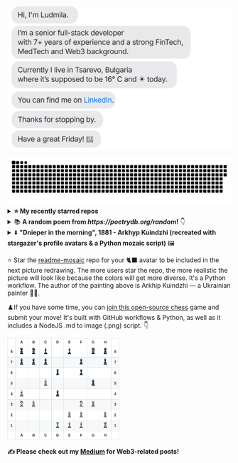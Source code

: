 [![](https://raw.githubusercontent.com/milaabl/milaabl/main/chat.svg)](https://www.linkedin.com/in/ludmila-a-dev/)

<!-- https://github.com/milaabl/milaabl/assets/86361434/c35b0e6f-acf0-435e-920d-b90faa4788ad -->

<img alt="Snake eating my contributions for breakfast🧉" src="https://raw.githubusercontent.com/milaabl/milaabl-readme/preview/github-contribution-grid-snake.svg" />

<details>
<summary>
  <strong>⭐ My recently starred repos </strong>
</summary>
  
<!-- Starred repos start -->
| Name | Url | Stars | Description |
| --- | --- |  --- |  --- |
| b-hristov/b-hristov|https://github.com/b-hristov/b-hristov|1||
| CloverGit/CloverGit|https://github.com/CloverGit/CloverGit|4||
| TatevKaren/TatevKaren-data-science-portfolio|https://github.com/TatevKaren/TatevKaren-data-science-portfolio|50|Data Science Portfolio of Tatev Karen Aslanyan including Case Studies and Research Projects that I have completed that solve business problems or introduce new products. Case Study papers, codes, and additional resources are all included.|
| PiotrRut/elonmusk-twitter-notifier|https://github.com/PiotrRut/elonmusk-twitter-notifier|59|AI driven e-mail notifier for tweets mentioning stock from Elon Musk 📈|
| Vendicated/Vencord|https://github.com/Vendicated/Vencord|5383|The cutest Discord client mod|
| yeoman/yo|https://github.com/yeoman/yo|3748|CLI tool for running Yeoman generators|
| matter-labs/zksync-era|https://github.com/matter-labs/zksync-era|1249|zkSync era|
| 0age/create2crunch|https://github.com/0age/create2crunch|385|A Rust program for finding salts that create gas-efficient Ethereum addresses via CREATE2.|
| joshstevens19/ethereum-multicall|https://github.com/joshstevens19/ethereum-multicall|313|Ability to call many ethereum constant function calls in 1 JSONRPC request|
| threshold-network/token-dashboard|https://github.com/threshold-network/token-dashboard|21||
| LimeChain/mongoose-immutable-plugin|https://github.com/LimeChain/mongoose-immutable-plugin|2|Mongoose plugin guarding fields from modifications|
| ankitects/anki|https://github.com/ankitects/anki|16069|Anki's shared backend and web components, and the Qt frontend|
| lightningnetwork/lnd|https://github.com/lightningnetwork/lnd|7305|Lightning Network Daemon ⚡️|
| CoNarrative/mongo-immutable|https://github.com/CoNarrative/mongo-immutable|10|Immutable MongoDB.|
| lightningdevkit/rust-lightning|https://github.com/lightningdevkit/rust-lightning|1038|A highly modular Bitcoin Lightning library written in Rust. It's rust-lightning, not Rusty's Lightning!|
| node-lightning/node-lightning|https://github.com/node-lightning/node-lightning|127|Bitcoin Lighting Network implemented in Node.js|
| OpenZeppelin/openzeppelin-contracts-upgradeable|https://github.com/OpenZeppelin/openzeppelin-contracts-upgradeable|909|Upgradeable variant of OpenZeppelin Contracts, meant for use in upgradeable contracts. |
| dapphub/ds-test|https://github.com/dapphub/ds-test|194|Assertions, equality checks and other test helpers|
| hbarcelos/forge-multi-version|https://github.com/hbarcelos/forge-multi-version|23|Using forge with multiple solc versions|
| threshold-network/merkle-distribution|https://github.com/threshold-network/merkle-distribution|1|Threshold Network rewards generation and distribution|
| nucypher/nucypher-contracts|https://github.com/nucypher/nucypher-contracts|14|Ethereum contracts supporting TACo applications on the Threshold Network.|
| keep-network/tbtc-v2|https://github.com/keep-network/tbtc-v2|40|Trustlessly tokenized Bitcoin on Ethereum, version 2|
| TotallyMaliciousCryptoBro/TotallyMaliciousCryptoBro|https://github.com/TotallyMaliciousCryptoBro/TotallyMaliciousCryptoBro|4||
| ethereum/EIPs|https://github.com/ethereum/EIPs|12224|The Ethereum Improvement Proposal repository|
| pcaversaccio/reentrancy-attacks|https://github.com/pcaversaccio/reentrancy-attacks|1090|A chronological and (hopefully) complete list of reentrancy attacks to date.|
| StableLib/stablelib|https://github.com/StableLib/stablelib|148|A stable library of useful TypeScript/JavaScript code|
| snappyjs/node-request-queue|https://github.com/snappyjs/node-request-queue|8|A utility to queue up a number requests to be executed in parallel batches with possible waitTime between them.|
| TP-Lab/tp-js-sdk|https://github.com/TP-Lab/tp-js-sdk|184|TokenPocket JS API for Dapp of ETH, IOST, TRON, COSMOS, SOLANA, EOS etc. (mobile only)|
| petr-hejda/solidity-merkle-airdrop|https://github.com/petr-hejda/solidity-merkle-airdrop|3|Example implementation of ERC20 token airdrop using merkle tree|
| MetaMask/KeyringController|https://github.com/MetaMask/KeyringController|215|A module for managing groups of Ethereum accounts and using them.|

<!-- Starred repos end -->

</details>

<details>
  <summary>📚 <strong>A random poem from <em>https://poetrydb.org/random</em>!</strong> 👇 </summary>

<!-- Start poem -->
# 💮 Prince Athanase.  a Fragment by *Percy Bysshe Shelley*

<p>
    PART 1.<br/><br/>There was a youth, who, as with toil and travel,<br/>Had grown quite weak and gray before his time;<br/>Nor any could the restless griefs unravel<br/><br/>Which burned within him, withering up his prime<br/>And goading him, like fiends, from land to land.<br/>Not his the load of any secret crime,<br/><br/>For nought of ill his heart could understand,<br/>But pity and wild sorrow for the same;--<br/>Not his the thirst for glory or command,<br/><br/>Baffled with blast of hope-consuming shame;<br/>Nor evil joys which fire the vulgar breast,<br/>And quench in speedy smoke its feeble flame,<br/><br/>Had left within his soul their dark unrest:<br/>Nor what religion fables of the grave<br/>Feared he,--Philosophy's accepted guest.<br/><br/>For none than he a purer heart could have,<br/>Or that loved good more for itself alone;<br/>Of nought in heaven or earth was he the slave.<br/><br/>What sorrow, strange, and shadowy, and unknown,<br/>Sent him, a hopeless wanderer, through mankind?--<br/>If with a human sadness he did groan,<br/><br/>He had a gentle yet aspiring mind;<br/>Just, innocent, with varied learning fed;<br/>And such a glorious consolation find<br/><br/>In others' joy, when all their own is dead:<br/>He loved, and laboured for his kind in grief,<br/>And yet, unlike all others, it is said<br/><br/>That from such toil he never found relief.<br/>Although a child of fortune and of power,<br/>Of an ancestral name the orphan chief,<br/><br/>His soul had wedded Wisdom, and her dower<br/>Is love and justice, clothed in which he sate<br/>Apart from men, as in a lonely tower,<br/><br/>Pitying the tumult of their dark estate.--<br/>Yet even in youth did he not e'er abuse<br/>The strength of wealth or thought, to consecrate<br/><br/>Those false opinions which the harsh rich use<br/>To blind the world they famish for their pride;<br/>Nor did he hold from any man his dues,<br/><br/>But, like a steward in honest dealings tried,<br/>With those who toiled and wept, the poor and wise,<br/>His riches and his cares he did divide.<br/><br/>Fearless he was, and scorning all disguise,<br/>What he dared do or think, though men might start,<br/>He spoke with mild yet unaverted eyes;<br/><br/>Liberal he was of soul, and frank of heart,<br/>And to his many friends--all loved him well--<br/>Whate'er he knew or felt he would impart,<br/><br/>If words he found those inmost thoughts to tell;<br/>If not, he smiled or wept; and his weak foes<br/>He neither spurned nor hated--though with fell<br/><br/>And mortal hate their thousand voices rose,<br/>They passed like aimless arrows from his ear--<br/>Nor did his heart or mind its portal close<br/><br/>To those, or them, or any, whom life's sphere<br/>May comprehend within its wide array.<br/>What sadness made that vernal spirit sere?--<br/><br/>He knew not. Though his life, day after day,<br/>Was failing like an unreplenished stream,<br/>Though in his eyes a cloud and burthen lay,<br/><br/>Through which his soul, like Vesper's serene beam<br/>Piercing the chasms of ever rising clouds,<br/>Shone, softly burning; though his lips did seem<br/><br/>Like reeds which quiver in impetuous floods;<br/>And through his sleep, and o'er each waking hour,<br/>Thoughts after thoughts, unresting multitudes,<br/><br/>Were driven within him by some secret power,<br/>Which bade them blaze, and live, and roll afar,<br/>Like lights and sounds, from haunted tower to tower<br/><br/>O'er castled mountains borne, when tempest's war<br/>Is levied by the night-contending winds,<br/>And the pale dalesmen watch with eager ear;--<br/><br/>Though such were in his spirit, as the fiends<br/>Which wake and feed an everliving woe,--<br/>What was this grief, which ne'er in other minds<br/><br/>A mirror found,--he knew not--none could know;<br/>But on whoe'er might question him he turned<br/>The light of his frank eyes, as if to show<br/><br/>He knew not of the grief within that burned,<br/>But asked forbearance with a mournful look;<br/>Or spoke in words from which none ever learned<br/><br/>The cause of his disquietude; or shook<br/>With spasms of silent passion; or turned pale:<br/>So that his friends soon rarely undertook<br/><br/>To stir his secret pain without avail;--<br/>For all who knew and loved him then perceived<br/>That there was drawn an adamantine veil<br/><br/>Between his heart and mind,--both unrelieved<br/>Wrought in his brain and bosom separate strife.<br/>Some said that he was mad, others believed<br/><br/>That memories of an antenatal life<br/>Made this, where now he dwelt, a penal hell;<br/>And others said that such mysterious grief<br/><br/>From God's displeasure, like a darkness, fell<br/>On souls like his, which owned no higher law<br/>Than love; love calm, steadfast, invincible<br/><br/>By mortal fear or supernatural awe;<br/>And others,--''Tis the shadow of a dream<br/>Which the veiled eye of Memory never saw,<br/><br/>'But through the soul's abyss, like some dark stream<br/>Through shattered mines and caverns underground,<br/>Rolls, shaking its foundations; and no beam<br/><br/>'Of joy may rise, but it is quenched and drowned<br/>In the dim whirlpools of this dream obscure;<br/>Soon its exhausted waters will have found<br/><br/>'A lair of rest beneath thy spirit pure,<br/>O Athanase!--in one so good and great,<br/>Evil or tumult cannot long endure.<br/><br/>So spake they: idly of another's state<br/>Babbling vain words and fond philosophy;<br/>This was their consolation; such debate<br/><br/>Men held with one another; nor did he,<br/>Like one who labours with a human woe,<br/>Decline this talk: as if its theme might be<br/><br/>Another, not himself, he to and fro<br/>Questioned and canvassed it with subtlest wit;<br/>And none but those who loved him best could know<br/><br/>That which he knew not, how it galled and bit<br/>His weary mind, this converse vain and cold;<br/>For like an eyeless nightmare grief did sit<br/><br/>Upon his being; a snake which fold by fold<br/>Pressed out the life of life, a clinging fiend<br/>Which clenched him if he stirred with deadlier hold;--<br/>And so his grief remained--let it remain--untold. [1]<br/><br/>PART 2.<br/><br/>FRAGMENT 1.<br/><br/>Prince Athanase had one beloved friend,<br/>An old, old man, with hair of silver white,<br/>And lips where heavenly smiles would hang and blend<br/><br/>With his wise words; and eyes whose arrowy light<br/>Shone like the reflex of a thousand minds.<br/>He was the last whom superstition's blight<br/><br/>Had spared in Greece--the blight that cramps and blinds,--<br/>And in his olive bower at Oenoe<br/>Had sate from earliest youth. Like one who finds<br/><br/>A fertile island in the barren sea,<br/>One mariner who has survived his mates<br/>Many a drear month in a great ship--so he<br/><br/>With soul-sustaining songs, and sweet debates<br/>Of ancient lore, there fed his lonely being:--<br/>'The mind becomes that which it contemplates,'--<br/><br/>And thus Zonoras, by for ever seeing<br/>Their bright creations, grew like wisest men;<br/>And when he heard the crash of nations fleeing<br/><br/>A bloodier power than ruled thy ruins then,<br/>O sacred Hellas! many weary years<br/>He wandered, till the path of Laian's glen<br/><br/>Was grass-grown--and the unremembered tears<br/>Were dry in Laian for their honoured chief,<br/>Who fell in Byzant, pierced by Moslem spears:--<br/><br/>And as the lady looked with faithful grief<br/>From her high lattice o'er the rugged path,<br/>Where she once saw that horseman toil, with brief<br/><br/>And blighting hope, who with the news of death<br/>Struck body and soul as with a mortal blight,<br/>She saw between the chestnuts, far beneath,<br/><br/>An old man toiling up, a weary wight;<br/>And soon within her hospitable hall<br/>She saw his white hairs glittering in the light<br/><br/>Of the wood fire, and round his shoulders fall;<br/>And his wan visage and his withered mien,<br/>Yet calm and gentle and majestical.<br/><br/>And Athanase, her child, who must have been<br/>Then three years old, sate opposite and gazed<br/>In patient silence.<br/><br/>FRAGMENT 2.<br/><br/>Such was Zonoras; and as daylight finds<br/>One amaranth glittering on the path of frost,<br/>When autumn nights have nipped all weaker kinds,<br/><br/>Thus through his age, dark, cold, and tempest-tossed,<br/>Shone truth upon Zonoras; and he filled<br/>From fountains pure, nigh overgrown and lost,<br/><br/>The spirit of Prince Athanase, a child,<br/>With soul-sustaining songs of ancient lore<br/>And philosophic wisdom, clear and mild.<br/><br/>And sweet and subtle talk they evermore,<br/>The pupil and the master, shared; until,<br/>Sharing that undiminishable store,<br/><br/>The youth, as shadows on a grassy hill<br/>Outrun the winds that chase them, soon outran<br/>His teacher, and did teach with native skill<br/><br/>Strange truths and new to that experienced man;<br/>Still they were friends, as few have ever been<br/>Who mark the extremes of life's discordant span.<br/><br/>So in the caverns of the forest green,<br/>Or on the rocks of echoing ocean hoar,<br/>Zonoras and Prince Athanase were seen<br/><br/>By summer woodmen; and when winter's roar<br/>Sounded o'er earth and sea its blast of war,<br/>The Balearic fisher, driven from shore,<br/><br/>Hanging upon the peaked wave afar,<br/>Then saw their lamp from Laian's turret gleam,<br/>Piercing the stormy darkness, like a star<br/><br/>Which pours beyond the sea one steadfast beam,<br/>Whilst all the constellations of the sky<br/>Seemed reeling through the storm...They did but seem--<br/><br/>For, lo! the wintry clouds are all gone by,<br/>And bright Arcturus through yon pines is glowing,<br/>And far o'er southern waves, immovably<br/><br/>Belted Orion hangs--warm light is flowing<br/>From the young moon into the sunset's chasm.--<br/>'O, summer eve! with power divine, bestowing<br/><br/>'On thine own bird the sweet enthusiasm<br/>Which overflows in notes of liquid gladness,<br/>Filling the sky like light! How many a spasm<br/><br/>'Of fevered brains, oppressed with grief and madness,<br/>Were lulled by thee, delightful nightingale,--<br/>And these soft waves, murmuring a gentle sadness,--<br/><br/>'And the far sighings of yon piny dale<br/>Made vocal by some wind we feel not here.--<br/>I bear alone what nothing may avail<br/><br/>'To lighten--a strange load!'--No human ear<br/>Heard this lament; but o'er the visage wan<br/>Of Athanase, a ruffling atmosphere<br/><br/>Of dark emotion, a swift shadow, ran,<br/>Like wind upon some forest-bosomed lake,<br/>Glassy and dark.--And that divine old man<br/><br/>Beheld his mystic friend's whole being shake,<br/>Even where its inmost depths were gloomiest--<br/>And with a calm and measured voice he spake,<br/><br/>And, with a soft and equal pressure, pressed<br/>That cold lean hand:--'Dost thou remember yet<br/>When the curved moon then lingering in the west<br/><br/>'Paused, in yon waves her mighty horns to wet,<br/>How in those beams we walked, half resting on the sea?<br/>'Tis just one year--sure thou dost not forget--<br/><br/>'Then Plato's words of light in thee and me<br/>Lingered like moonlight in the moonless east,<br/>For we had just then read--thy memory<br/><br/>'Is faithful now--the story of the feast;<br/>And Agathon and Diotima seemed<br/>From death and dark forgetfulness released...'<br/><br/>FRAGMENT 3.<br/><br/>And when the old man saw that on the green<br/>Leaves of his opening ... a blight had lighted<br/>He said: 'My friend, one grief alone can wean<br/><br/>A gentle mind from all that once delighted:--<br/>Thou lovest, and thy secret heart is laden<br/>With feelings which should not be unrequited.'<br/><br/>And Athanase ... then smiled, as one o'erladen<br/>With iron chains might smile to talk (?) of bands<br/>Twined round her lover's neck by some blithe maiden,<br/>And said...<br/><br/>FRAGMENT 4.<br/><br/>'Twas at the season when the Earth upsprings<br/>From slumber, as a sphered angel's child,<br/>Shadowing its eyes with green and golden wings,<br/><br/>Stands up before its mother bright and mild,<br/>Of whose soft voice the air expectant seems--<br/>So stood before the sun, which shone and smiled<br/><br/>To see it rise thus joyous from its dreams,<br/>The fresh and radiant Earth. The hoary grove<br/>Waxed green--and flowers burst forth like starry beams;--<br/><br/>The grass in the warm sun did start and move,<br/>And sea-buds burst under the waves serene:--<br/>How many a one, though none be near to love,<br/><br/>Loves then the shade of his own soul, half seen<br/>In any mirror--or the spring's young minions,<br/>The winged leaves amid the copses green;--<br/><br/>How many a spirit then puts on the pinions<br/>Of fancy, and outstrips the lagging blast,<br/>And his own steps--and over wide dominions<br/><br/>Sweeps in his dream-drawn chariot, far and fast,<br/>More fleet than storms--the wide world shrinks below,<br/>When winter and despondency are past.<br/><br/>FRAGMENT 5.<br/><br/>'Twas at this season that Prince Athanase<br/>Passed the white Alps--those eagle-baffling mountains<br/>Slept in their shrouds of snow;--beside the ways<br/><br/>The waterfalls were voiceless--for their fountains<br/>Were changed to mines of sunless crystal now,<br/>Or by the curdling winds--like brazen wings<br/><br/>Which clanged along the mountain's marble brow--<br/>Warped into adamantine fretwork, hung<br/>And filled with frozen light the chasms below.<br/><br/>Vexed by the blast, the great pines groaned and swung<br/>Under their load of --<br/>...<br/>...<br/>Such as the eagle sees, when he dives down<br/>From the gray deserts of wide air,<br/> Athanase; and o'er his mien (?) was thrown<br/><br/>The shadow of that scene, field after field,<br/>Purple and dim and wide...<br/><br/>FRAGMENT 6.<br/><br/>Thou art the wine whose drunkenness is all<br/>We can desire, O Love! and happy souls,<br/>Ere from thy vine the leaves of autumn fall,<br/><br/>Catch thee, and feed from their o'erflowing bowls<br/>Thousands who thirst for thine ambrosial dew;--<br/>Thou art the radiance which where ocean rolls<br/><br/>Investeth it; and when the heavens are blue<br/>Thou fillest them; and when the earth is fair<br/>The shadow of thy moving wings imbue<br/><br/>Its deserts and its mountains, till they wear<br/>Beauty like some light robe;--thou ever soarest<br/>Among the towers of men, and as soft air<br/><br/>In spring, which moves the unawakened forest,<br/>Clothing with leaves its branches bare and bleak,<br/>Thou floatest among men; and aye implorest<br/><br/>That which from thee they should implore:--the weak<br/>Alone kneel to thee, offering up the hearts<br/>The strong have broken--yet where shall any seek<br/><br/>A garment whom thou clothest not? the darts<br/>Of the keen winter storm, barbed with frost,<br/>Which, from the everlasting snow that parts<br/><br/>The Alps from Heaven, pierce some traveller lost<br/>In the wide waved interminable snow<br/>Ungarmented,...<br/><br/>ANOTHER FRAGMENT (A)<br/><br/>Yes, often when the eyes are cold and dry,<br/>And the lips calm, the Spirit weeps within<br/>Tears bitterer than the blood of agony<br/><br/>Trembling in drops on the discoloured skin<br/>Of those who love their kind and therefore perish<br/>In ghastly torture--a sweet medicine<br/><br/>Of peace and sleep are tears, and quietly<br/>Them soothe from whose uplifted eyes they fall<br/>But...<br/><br/>ANOTHER FRAGMENT (B)<br/><br/>Her hair was brown, her sphered eyes were brown,<br/>And in their dark and liquid moisture swam,<br/>Like the dim orb of the eclipsed moon;<br/><br/>Yet when the spirit flashed beneath, there came<br/>The light from them, as when tears of delight<br/>Double the western planet's serene flame.
</p>

***
<!-- End poem -->
</details>

<details>
<summary>
  ⬇️ <strong>"Dnieper in the morning", 1881 - Arkhyp Kuindzhi (recreated with stargazer's profile avatars & a Python mozaic script)</strong> 🖼️
</summary>

<img width="49%" src="https://raw.githubusercontent.com/milaabl/readme-mosaic/main/data/input.jpg" alt="Original picture"/>
<img width="49%" src="https://raw.githubusercontent.com/milaabl/readme-mosaic/main/data/output.jpg" alt="Output picture"/>
<img width="70%" src="https://raw.githubusercontent.com/milaabl/readme-mosaic/main/data/output.gif" alt="Output GIF"/>
</details>

⭐ Star the [readme-mosaic](https://github.com/milaabl/readme-mosaic) repo for your 🐈‍⬛ avatar to be included in the next picture redrawing. The more users star the repo, the more realistic the picture will look like because the colors will get more diverse. It's a Python workflow. The author of the painting above is Arkhip Kuindzhi — a Ukrainian painter 💙💛.

♟️If you have some time, you can [join this open-source chess](https://github.com/milaabl/readme-chess) game and submit your move! It's built with GitHub workflows & Python, as well as it includes a NodeJS .md to image (.png) script. 👇

<a href="https://github.com/milaabl/readme-chess/blob/master/README.md"><img src="https://raw.githubusercontent.com/milaabl/readme-chess/master/chess.png" alt="README chess dynamic game preview" width="50%" /></a>

<strong>✍️ Please check out my <a href="https://medium.com/@milaabl2405">Medium</a> for Web3-related posts!</strong>
